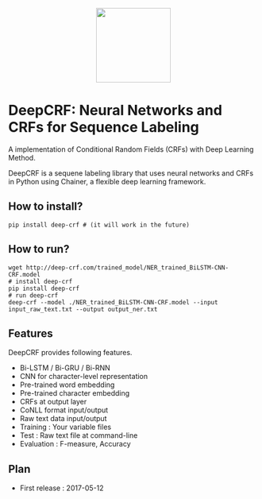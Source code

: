 <p align="center"><img src="https://github.com/aonotas/deep-crf/blob/master/deep-crf.png" width="150"></p>

# DeepCRF: Neural Networks and CRFs for Sequence Labeling
A implementation of Conditional Random Fields (CRFs) with Deep Learning Method.

DeepCRF is a sequene labeling library that uses neural networks and CRFs in Python using Chainer, a flexible deep learning framework.

## How to install?
```
pip install deep-crf # (it will work in the future)
```

## How to run?
```
wget http://deep-crf.com/trained_model/NER_trained_BiLSTM-CNN-CRF.model
# install deep-crf
pip install deep-crf
# run deep-crf
deep-crf --model ./NER_trained_BiLSTM-CNN-CRF.model --input input_raw_text.txt --output output_ner.txt
```

## Features
DeepCRF provides following features.
- Bi-LSTM / Bi-GRU / Bi-RNN
- CNN for character-level representation
- Pre-trained word embedding
- Pre-trained character embedding
- CRFs at output layer
- CoNLL format input/output
- Raw text data input/output
- Training : Your variable files
- Test : Raw text file at command-line
- Evaluation : F-measure, Accuracy

## Plan 
- First release : 2017-05-12


